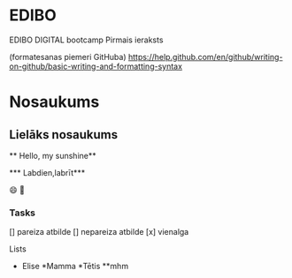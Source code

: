 # EDIBO
EDIBO DIGITAL bootcamp
Pirmais ieraksts 

(formatesanas piemeri GitHuba)  https://help.github.com/en/github/writing-on-github/basic-writing-and-formatting-syntax

# Nosaukums
## Lielāks nosaukums 

** Hello, my sunshine** 

*** Labdien,labrīt***

:smile: 
:punch: 

### Tasks

[] pareiza atbilde
[] nepareiza atbilde
[x] vienalga 

Lists 

* Elise
*Mamma 
*Tētis 
**mhm 
